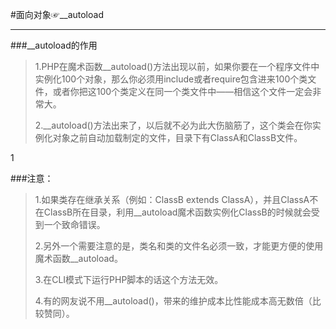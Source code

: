 #面向对象☞__autoload  
***

###__autoload的作用
>1.PHP在魔术函数__autoload()方法出现以前，如果你要在一个程序文件中实例化100个对象，那么你必须用include或者require包含进来100个类文件，或者你把这100个类定义在同一个类文件中——相信这个文件一定会非常大。  
>
>2.__autoload()方法出来了，以后就不必为此大伤脑筋了，这个类会在你实例化对象之前自动加载制定的文件，目录下有ClassA和ClassB文件。  

1

###注意：
>1.如果类存在继承关系（例如：ClassB extends ClassA），并且ClassA不在ClassB所在目录，利用__autoload魔术函数实例化ClassB的时候就会受到一个致命错误。  
>
>2.另外一个需要注意的是，类名和类的文件名必须一致，才能更方便的使用魔术函数__autoload。
> 
>3.在CLI模式下运行PHP脚本的话这个方法无效。
>
>4.有的网友说不用__autoload()，带来的维护成本比性能成本高无数倍（比较赞同）。